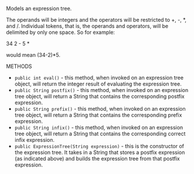 Models an expression tree.

The operands will be integers and the operators will be restricted to +, -, \*, and /. Individual tokens, that is, the operands and operators, will be delimited by only one space. So for example:

34 2 - 5 *

would mean (34-2)\*5.

METHODS
* ```public int eval()``` - this method, when invoked on an expression tree object, will return the integer result of evaluating the expression tree. 
* ```public String postfix()``` - this method, when invoked on an expression tree object, will return a String that contains the corresponding postfix expression.
* ```public String prefix()``` - this method, when invoked on an expression tree object, will return a String that contains the corresponding prefix expression.
* ```public String infix()``` - this method, when invoked on an expression tree object, will return a String that contains the corresponding correct infix expression.
* ```public ExpressionTree(String expression)``` - this is the constructor of the expression tree.  It takes in a String that stores a postfix expression (as indicated above) and builds the expression tree from that postfix expression.
